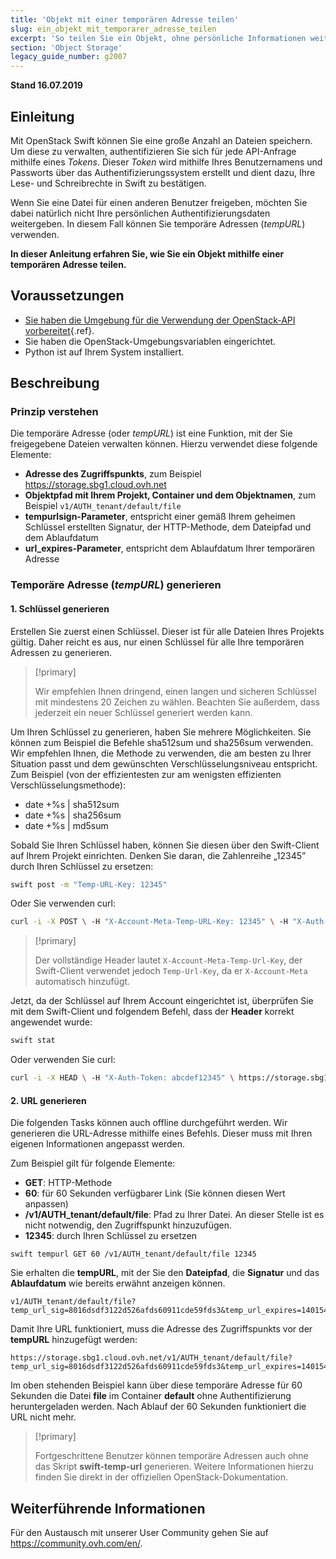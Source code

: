 ```yaml
---
title: 'Objekt mit einer temporären Adresse teilen'
slug: ein_objekt_mit_temporarer_adresse_teilen
excerpt: 'So teilen Sie ein Objekt, ohne persönliche Informationen weiterzugeben'
section: 'Object Storage'
legacy_guide_number: g2007
---
```


**Stand 16.07.2019**

## Einleitung 

Mit OpenStack Swift können Sie eine große Anzahl an Dateien speichern. Um diese zu verwalten, authentifizieren Sie sich für jede API-Anfrage mithilfe eines *Tokens*. Dieser *Token* wird mithilfe Ihres Benutzernamens und Passworts über das Authentifizierungssystem erstellt und dient dazu, Ihre Lese- und Schreibrechte in Swift zu bestätigen. 

Wenn Sie eine Datei für einen anderen Benutzer freigeben, möchten Sie dabei natürlich nicht Ihre persönlichen Authentifizierungsdaten weitergeben. In diesem Fall können Sie temporäre Adressen (*tempURL*) verwenden.

**In dieser Anleitung erfahren Sie, wie Sie ein Objekt mithilfe einer temporären Adresse teilen.**

## Voraussetzungen

- [Sie haben die Umgebung für die Verwendung der OpenStack-API vorbereitet](https://docs.ovh.com/de/public-cloud/vorbereitung_der_umgebung_fur_die_verwendung_der_openstack_api/){.ref}.
- Sie haben die OpenStack-Umgebungsvariablen eingerichtet.
- Python ist auf Ihrem System installiert.

## Beschreibung

### Prinzip verstehen

Die temporäre Adresse (oder *tempURL*) ist eine Funktion, mit der Sie freigegebene Dateien verwalten können. Hierzu verwendet diese folgende Elemente:

- **Adresse des Zugriffspunkts**, zum Beispiel https://storage.sbg1.cloud.ovh.net
- **Objektpfad mit Ihrem Projekt, Container und dem Objektnamen**, zum Beispiel `v1/AUTH_tenant/default/file`
- **tempurlsign-Parameter**, entspricht einer gemäß Ihrem geheimen Schlüssel erstellten Signatur, der HTTP-Methode, dem Dateipfad und dem Ablaufdatum
- **url_expires-Parameter**, entspricht dem Ablaufdatum Ihrer temporären Adresse

### Temporäre Adresse (*tempURL*) generieren

#### 1. Schlüssel generieren

Erstellen Sie zuerst einen Schlüssel. Dieser ist für alle Dateien Ihres Projekts gültig. Daher reicht es aus, nur einen Schlüssel für alle Ihre temporären Adressen zu generieren. 

> [!primary]
>
> Wir empfehlen Ihnen dringend, einen langen und sicheren Schlüssel mit mindestens 20 Zeichen zu wählen. Beachten Sie außerdem, dass jederzeit ein neuer Schlüssel generiert werden kann.
> 

Um Ihren Schlüssel zu generieren, haben Sie mehrere Möglichkeiten. Sie können zum Beispiel die Befehle sha512sum und sha256sum verwenden. Wir empfehlen Ihnen, die Methode zu verwenden, die am besten zu Ihrer Situation passt und dem gewünschten Verschlüsselungsniveau entspricht. Zum Beispiel (von der effizientesten zur am wenigsten effizienten Verschlüsselungsmethode):

- date +%s | sha512sum
- date +%s | sha256sum
- date +%s | md5sum 

Sobald Sie Ihren Schlüssel haben, können Sie diesen über den Swift-Client auf Ihrem Projekt einrichten. Denken Sie daran, die Zahlenreihe „12345” durch Ihren Schlüssel zu ersetzen:

```bash
swift post -m "Temp-URL-Key: 12345"
```

Oder Sie verwenden curl:

```bash
curl -i -X POST \ -H "X-Account-Meta-Temp-URL-Key: 12345" \ -H "X-Auth-Token: abcdef12345" \ https://storage.sbg1.cloud.ovh.net/v1/AUTH_ProjectID
```

> [!primary]
>
> Der vollständige Header lautet `X-Account-Meta-Temp-Url-Key`, der Swift-Client verwendet jedoch `Temp-Url-Key`, da er `X-Account-Meta` automatisch hinzufügt.
> 

Jetzt, da der Schlüssel auf Ihrem Account eingerichtet ist, überprüfen Sie mit dem Swift-Client und folgendem Befehl, dass der **Header** korrekt angewendet wurde:

```bash
swift stat
```

Oder verwenden Sie curl:

```bash
curl -i -X HEAD \ -H "X-Auth-Token: abcdef12345" \ https://storage.sbg1.cloud.ovh.net/v1/AUTH_ProjectID
```

#### 2. URL generieren

Die folgenden Tasks können auch offline durchgeführt werden. Wir generieren die URL-Adresse mithilfe eines Befehls. Dieser muss mit Ihren eigenen Informationen angepasst werden.

Zum Beispiel gilt für folgende Elemente:

- **GET**: HTTP-Methode
- **60**: für 60 Sekunden verfügbarer Link (Sie können diesen Wert anpassen)
- **/v1/AUTH_tenant/default/file**: Pfad zu Ihrer Datei. An dieser Stelle ist es nicht notwendig, den Zugriffspunkt hinzuzufügen.
- **12345**: durch Ihren Schlüssel zu ersetzen

```
swift tempurl GET 60 /v1/AUTH_tenant/default/file 12345
```

Sie erhalten die **tempURL**, mit der Sie den **Dateipfad**, die **Signatur** und das **Ablaufdatum** wie bereits erwähnt anzeigen können.

```
v1/AUTH_tenant/default/file?temp_url_sig=8016dsdf3122d526afds60911cde59fds3&temp_url_expires=1401548543
```

Damit Ihre URL funktioniert, muss die Adresse des Zugriffspunkts vor der **tempURL** hinzugefügt werden:

```
https://storage.sbg1.cloud.ovh.net/v1/AUTH_tenant/default/file?temp_url_sig=8016dsdf3122d526afds60911cde59fds3&temp_url_expires=1401548543
```

Im oben stehenden Beispiel kann über diese temporäre Adresse für 60 Sekunden die Datei **file** im Container **default** ohne Authentifizierung heruntergeladen werden. Nach Ablauf der 60 Sekunden funktioniert die URL nicht mehr.

> [!primary]
>
> Fortgeschrittene Benutzer können temporäre Adressen auch ohne das Skript **swift-temp-url** generieren. Weitere Informationen hierzu finden Sie direkt in der offiziellen OpenStack-Dokumentation.

## Weiterführende Informationen

Für den Austausch mit unserer User Community gehen Sie auf <https://community.ovh.com/en/>.
